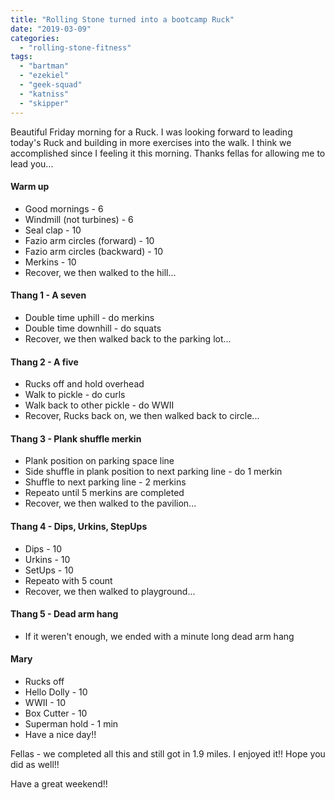 ```yaml
---
title: "Rolling Stone turned into a bootcamp Ruck"
date: "2019-03-09"
categories: 
  - "rolling-stone-fitness"
tags: 
  - "bartman"
  - "ezekiel"
  - "geek-squad"
  - "katniss"
  - "skipper"
---
```


Beautiful Friday morning for a Ruck. I was looking forward to leading today's Ruck and building in more exercises into the walk. I think we accomplished since I feeling it this morning. Thanks fellas for allowing me to lead you...

#### Warm up

- Good mornings - 6
- Windmill (not turbines) - 6
- Seal clap - 10
- Fazio arm circles (forward) - 10
- Fazio arm circles (backward) - 10
- Merkins - 10
- Recover, we then walked to the hill...

#### Thang 1 - A seven

- Double time uphill - do merkins
- Double time downhill - do squats
- Recover, we then walked back to the parking lot...

#### Thang 2 - A five

- Rucks off and hold overhead
- Walk to pickle - do curls
- Walk back to other pickle - do WWII
- Recover, Rucks back on, we then walked back to circle...

#### Thang 3 - Plank shuffle merkin

- Plank position on parking space line
- Side shuffle in plank position to next parking line - do 1 merkin
- Shuffle to next parking line - 2 merkins
- Repeato until 5 merkins are completed
- Recover, we then walked to the pavilion...

#### Thang 4 - Dips, Urkins, StepUps

- Dips - 10
- Urkins - 10
- SetUps - 10
- Repeato with 5 count
- Recover, we then walked to playground...

#### Thang 5 - Dead arm hang

- If it weren't enough, we ended with a minute long dead arm hang

#### Mary

- Rucks off
- Hello Dolly - 10
- WWII - 10
- Box Cutter - 10
- Superman hold - 1 min
- Have a nice day!!

Fellas - we completed all this and still got in 1.9 miles. I enjoyed it!! Hope you did as well!!

Have a great weekend!!
